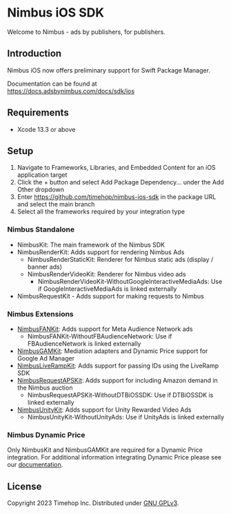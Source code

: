 # Nimbus iOS SDK

Welcome to Nimbus - ads by publishers, for publishers.

## Introduction

Nimbus iOS now offers preliminary support for Swift Package Manager. 

Documentation can be found at https://docs.adsbynimbus.com/docs/sdk/ios

## Requirements

- Xcode 13.3 or above

## Setup

1. Navigate to Frameworks, Libraries, and Embedded Content for an iOS application target 
2. Click the + button and select Add Package Dependency... under the Add Other dropdown
3. Enter https://github.com/timehop/nimbus-ios-sdk in the package URL and select the main branch
4. Select all the frameworks required by your integration type

### Nimbus Standalone

- NimbusKit: The main framework of the Nimbus SDK
- NimbusRenderKit: Adds support for rendering Nimbus Ads
  - NimbusRenderStaticKit: Renderer for Nimbus static ads (display / banner ads)
  - NimbusRenderVideoKit: Renderer for Nimbus video ads
    - NimbusRenderVideoKit-WithoutGoogleInteractiveMediaAds: Use if GoogleInteractiveMediaAds is linked externally
- NimbusRequestKit - Adds support for making requests to Nimbus

### Nimbus Extensions

- [NimbusFANKit](Sources/NimbusFANKit): Adds support for Meta Audience Network ads
  - NimbusFANKit-WithoutFBAudienceNetwork: Use if FBAudienceNetwork is linked externally
- [NimbusGAMKit](Sources/NimbusGAMKit): Mediation adapters and Dynamic Price support for Google Ad Manager
- [NimbusLiveRampKit](Sources/NimbusLiveRampKit): Adds support for passing IDs using the LiveRamp SDK 
- [NimbusRequestAPSKit](Sources/NimbusRequestAPSKit): Adds support for including Amazon demand in the Nimbus auction
  - NimbusRequestAPSKit-WithoutDTBiOSSDK: Use if DTBiOSSDK is linked externally
- [NimbusUnityKit](Sources/NimbusUnityKit): Adds support for Unity Rewarded Video Ads
  - NimbusUnityKit-WithoutUnityAds: Use if UnityAds is linked externally

### Nimbus Dynamic Price

Only NimbusKit and NimbusGAMKit are required for a Dynamic Price integration. For additional information integrating
Dynamic Price please see our [documentation](https://docs.adsbynimbus.com/docs/sdk/dynamic-price).

## License

Copyright 2023 Timehop Inc. Distributed under [GNU GPLv3](LICENSE).

